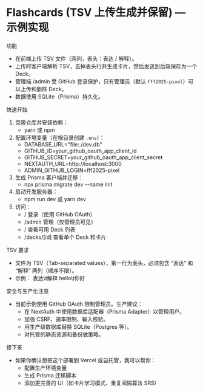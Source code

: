 # Flashcards (TSV 上传生成并保留) — 示例实现

功能
- 在前端上传 TSV 文件（两列，表头：表达 / 解释）。
- 上传时客户端解析 TSV，去掉表头行并生成卡片，然后发送到后端保存为一个 Deck。
- 管理端 /admin 受 GitHub 登录保护，只有管理员（默认 `fff2025-pixel`）可以上传和删除 Deck。
- 数据使用 SQLite（Prisma）持久化。

快速开始
1. 克隆仓库并安装依赖：
   - yarn 或 npm
2. 配置环境变量（在根目录创建 `.env`）：
   - DATABASE_URL="file:./dev.db"
   - GITHUB_ID=your_github_oauth_app_client_id
   - GITHUB_SECRET=your_github_oauth_app_client_secret
   - NEXTAUTH_URL=http://localhost:3000
   - ADMIN_GITHUB_LOGIN=fff2025-pixel
3. 生成 Prisma 客户端并迁移：
   - npx prisma migrate dev --name init
4. 启动开发服务器：
   - npm run dev 或 yarn dev
5. 访问：
   - / 登录（使用 GitHub OAuth）
   - /admin 管理（仅管理员可见）
   - / 查看可用 Deck 列表
   - /decks/[id] 查看单个 Deck 和卡片

TSV 要求
- 文件为 TSV（Tab-separated values），第一行为表头，必须包含 “表达” 和 “解释” 两列（顺序不限）。
- 示例：
  表达\t解释
  hello\t你好

安全与生产化注意
- 当前示例使用 GitHub OAuth 限制管理员。生产建议：
  - 在 NextAuth 中使用数据库适配器（Prisma Adapter）以管理用户。
  - 加强 CSRF、速率限制、输入校验。
  - 用生产级数据库替换 SQLite（Postgres 等）。
  - 对托管的静态资源和备份做策略。

接下来
- 如果你确认想把这个部署到 Vercel 或自托管，我可以帮你：
  - 配置生产环境变量
  - 生成 Prisma 迁移脚本
  - 添加更完善的 UI（如卡片学习模式、重复间隔算法 SRS)